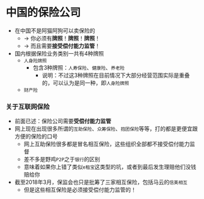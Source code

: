 # 中国的保险公司

* 在中国不是阿猫阿狗可以卖保险的
  * -> 你必须有**牌照**！**牌照**！**牌照**！
  * -> 而且需要**接受偿付能力监管**！
* 国内根据保险业务类别一共有4种牌照
  * `人身险牌照`
    * 包含3种牌照：`人寿保险`、`健康险`、`养老险`
      * 说明：不过这3种牌照在目前情况下大部分经营范围实际是重叠的，可以认为是同一种，即`人身险牌照`
  * `财产险`

### 关于互联网保险

* 前面已述：保险公司需要**受偿付能力监管**
* 网上现在出现很多所谓的`互助保险`、`众筹保险`、`抱团保险`等等，打的都是更便宜跟方便的保险的口号
  * 网上互助保险很多都是冒名相互保险，这些组织全部都不接受偿付能力监督
  * 差不多是野鸡`P2P`之于`银行`的区别
  * 意味着如果你上错了类似`e租宝`这类型的坑，或者到最后发生理赔他们没钱赔给你
* 截至2018年3月，保监会也只是批筹了三家相互保险，包括马云的`信美相互`
  * 但是这些相互保险是必须接受偿付能力监管的！
